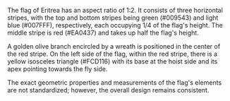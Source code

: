 The flag of Eritrea has an aspect ratio of 1:2. It consists of three horizontal stripes, with the top and bottom stripes being green (#009543) and light blue (#007FFF), respectively, each occupying 1/4 of the flag's height. The middle stripe is red (#EA0437) and takes up half the flag's height. 

A golden olive branch encircled by a wreath is positioned in the center of the red stripe. On the left side of the flag, within the red stripe, there is a yellow isosceles triangle (#FCD116) with its base at the hoist side and its apex pointing towards the fly side.

The exact geometric properties and measurements of the flag's elements are not standardized; however, the overall design remains consistent.